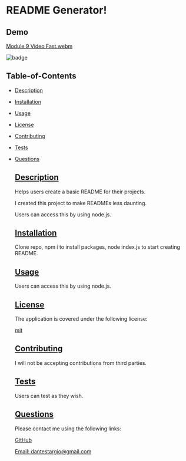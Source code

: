  # README Generator!
 
 ## Demo
 [Module 9 Video Fast.webm](https://user-images.githubusercontent.com/105169042/179617324-f21e5db1-4095-4102-9a38-63b1aec44aec.webm)

![badge](https://img.shields.io/badge/license-mit-blue)
  
## Table-of-Contents
  
* [Description](#description)
* [Installation](#installation)
* [Usage](#usage)
* [License](#license)
* [Contributing](#contributing)
* [Tests](#tests)
* [Questions](#questions)
    
    ## [Description](#table-of-contents)
  
    Helps users create a basic README for their projects.
  
    I created this project to make READMEs less daunting.
  
    Users can access this by using node.js.
  
    ## [Installation](#table-of-contents)
  
    Clone repo, npm i to install packages, node index.js to start creating README.
  
    ## [Usage](#table-of-contents)
  
    Users can access this by using node.js.
    
    
    ## [License](#table-of-contents)
  
    The application is covered under the following license:
  
    [mit](https://choosealicense.com/licenses/mit)
      
  
    ## [Contributing](#table-of-contents)
    
    I will not be accepting contributions from third parties.
  
    ## [Tests](#table-of-contents)
  
    Users can test as they wish.
  
    ## [Questions](#table-of-contents)
  
    Please contact me using the following links:
  
    [GitHub](https://github.com/modjeska)
  
    [Email: dantestargio@gmail.com](mailto:dantestargio@gmail.com)
